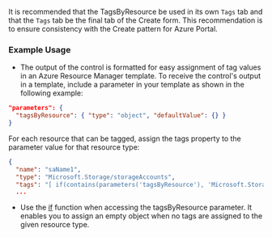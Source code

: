 It is recommended that the TagsByResource be used in its own `Tags` tab and that the `Tags` tab be the final tab of the Create form. This recommendation is to ensure consistency with the Create pattern for Azure Portal.

<a name="example-usage"></a>
### Example Usage

- The output of the control is formatted for easy assignment of tag values in an Azure Resource Manager template. To receive the control's output in a template, include a parameter in your template as shown in the following example:

```json
"parameters": {
  "tagsByResource": { "type": "object", "defaultValue": {} }
}
```

For each resource that can be tagged, assign the tags property to the parameter value for that resource type:

```json
{
  "name": "saName1",
  "type": "Microsoft.Storage/storageAccounts",
  "tags": "[ if(contains(parameters('tagsByResource'), 'Microsoft.Storage/storageAccounts'), parameters('tagsByResource')['Microsoft.Storage/storageAccounts'], json('{}')) ]",
  ...
```

- Use the [if](https://docs.microsoft.com/en-us/azure/azure-resource-manager/templates/template-functions-logical#if) function when accessing the tagsByResource parameter. It enables you to assign an empty object when no tags are assigned to the given resource type.
